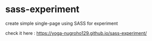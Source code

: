 # sass-experiment
create simple single-page using SASS for experiment

check it here :
 https://yoga-nugroho129.github.io/sass-experiment/
